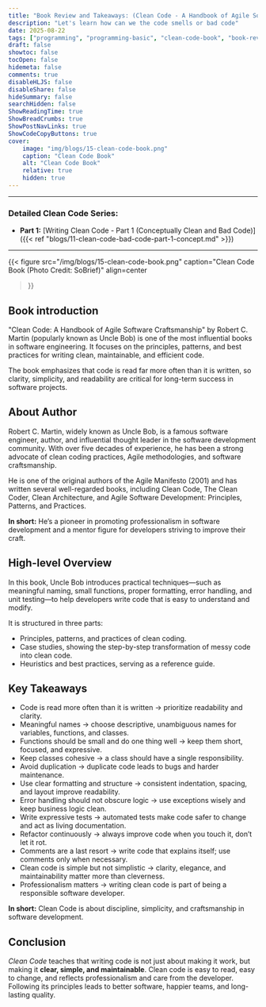 ```yaml
---
title: "Book Review and Takeaways: (Clean Code - A Handbook of Agile Software Craftmanship)"
description: "Let's learn how can we the code smells or bad code"
date: 2025-08-22
tags: ["programming", "programming-basic", "clean-code-book", "book-review"]
draft: false
showtoc: false
tocOpen: false
hidemeta: false
comments: true
disableHLJS: false
disableShare: false
hideSummary: false
searchHidden: false
ShowReadingTime: true
ShowBreadCrumbs: true
ShowPostNavLinks: true
ShowCodeCopyButtons: true
cover:
    image: "img/blogs/15-clean-code-book.png"
    caption: "Clean Code Book"
    alt: "Clean Code Book"
    relative: true
    hidden: true
---
```


---
### Detailed Clean Code Series:
- **Part 1:** [Writing Clean Code - Part 1 (Conceptually Clean and Bad Code)]({{< ref "blogs/11-clean-code-bad-code-part-1-concept.md" >}})
---

{{< figure
    src="/img/blogs/15-clean-code-book.png"
    caption="Clean Code Book (Photo Credit: SoBrief)"
    align=center
>}}

## Book introduction
"Clean Code: A Handbook of Agile Software Craftsmanship" by Robert C. Martin (popularly known as Uncle Bob) is one of the most influential books in software engineering. It focuses on the principles, patterns, and best practices for writing clean, maintainable, and efficient code.

The book emphasizes that code is read far more often than it is written, so clarity, simplicity, and readability are critical for long-term success in software projects.

## About Author
Robert C. Martin, widely known as Uncle Bob, is a famous software engineer, author, and influential thought leader in the software development community. With over five decades of experience, he has been a strong advocate of clean coding practices, Agile methodologies, and software craftsmanship.

He is one of the original authors of the Agile Manifesto (2001) and has written several well-regarded books, including Clean Code, The Clean Coder, Clean Architecture, and Agile Software Development: Principles, Patterns, and Practices.

**In short:** He’s a pioneer in promoting professionalism in software development and a mentor figure for developers striving to improve their craft.

## High-level Overview
In this book, Uncle Bob introduces practical techniques—such as meaningful naming, small functions, proper formatting, error handling, and unit testing—to help developers write code that is easy to understand and modify.

It is structured in three parts:

- Principles, patterns, and practices of clean coding.
- Case studies, showing the step-by-step transformation of messy code into clean code.
- Heuristics and best practices, serving as a reference guide.

## Key Takeaways
- Code is read more often than it is written → prioritize readability and clarity.
- Meaningful names → choose descriptive, unambiguous names for variables, functions, and classes.
- Functions should be small and do one thing well → keep them short, focused, and expressive.
- Keep classes cohesive → a class should have a single responsibility.
- Avoid duplication → duplicate code leads to bugs and harder maintenance.
- Use clear formatting and structure → consistent indentation, spacing, and layout improve readability.
- Error handling should not obscure logic → use exceptions wisely and keep business logic clean.
- Write expressive tests → automated tests make code safer to change and act as living documentation.
- Refactor continuously → always improve code when you touch it, don’t let it rot.
- Comments are a last resort → write code that explains itself; use comments only when necessary.
- Clean code is simple but not simplistic → clarity, elegance, and maintainability matter more than cleverness.
- Professionalism matters → writing clean code is part of being a responsible software developer.

**In short:** Clean Code is about discipline, simplicity, and craftsmanship in software development.

## Conclusion
*Clean Code* teaches that writing code is not just about making it work, but making it **clear, simple, and maintainable**. Clean code is easy to read, easy to change, and reflects professionalism and care from the developer. Following its principles leads to better software, happier teams, and long-lasting quality.
